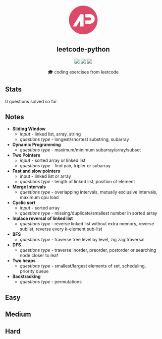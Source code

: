 <p align="center">
  <img src="https://raw.githubusercontent.com/ashishdotme/assets/master/logo.png" alt="drawing" width="100"/>
</p>

<h2 align="center">leetcode-python</h2>

<p align="center">
<a href="https://img.shields.io/website?style=for-the-badge&url=https%3A%2F%2Fcode.ashish.me"><img src="https://img.shields.io/website?style=for-the-badge&url=https%3A%2F%2Fcode.ashish.me"></a>
<a href="https://img.shields.io/github/last-commit/ashishdotme/code.ashish.me?style=for-the-badge"><img src="https://img.shields.io/github/last-commit/ashishdotme/code.ashish.me?style=for-the-badge"></a>
<a href="https://img.shields.io/github/workflow/status/ashishdotme/code.ashish.me/Build%20code.ashish.me/master?style=for-the-badge"><img src="https://img.shields.io/github/workflow/status/ashishdotme/code.ashish.me/Build%20code.ashish.me/master?style=for-the-badge"></a>
</p>

<p align="center">🎓 coding exercises from leetcode</p>
<!-- <div style='margin:0 auto;width:80%;'>
  <img src="./.github/assets/website-screen.png" alt="screenshot"/>
</div>
<p align="center"><a href="https://code.ashish.me">https://code.ashish.me</a></p> -->

## Stats

<!-- count -->0<!-- count --> questions solved so far.

## Notes

- **Sliding Window**
  - _input_ - linked list, array, string
  - _questions type_ - longest/shortest substring, subarray
- **Dynamic Programming**
  - _questions type_ - maximum/minimum subarray/array/subset
- **Two Pointers**
  - _input_ - sorted array or linked list
  - _questions type_ - find pair, tripler or subarray
- **Fast and slow pointers**
  - input - linked list or array
  - _questions type_ - length of linked list, position of element
- **Merge Intervals**
  - _questions type_ - overlapping intervals, mutually exclusive intervals, maximum cpu load
- **Cyclic sort**
  - _input_ - sorted array
  - _questions type_ - missing/duplicate/smallest number in sorted array
- **Inplace reversal of linked list**
  - _questions type_ - reverse linked list without extra memory, reverse sublist, reverse every k-element sub-list
- **BFS**
  - _questions type_ - traverse tree level by level, zig zag traversal
- **DFS**
  - _questions type_ - traverse inorder, preorder, postorder or searching node closer to leaf
- **Two heaps**
  - _questions type_ - smallest/largest elements of set, scheduling, priority queue
- **Backtracking**
  - _questions type_ - permutations

<!-- index starts -->
## Easy
## Medium
## Hard
<!-- index ends -->

